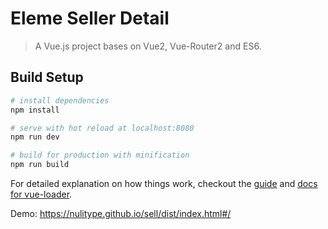 # Eleme Seller Detail

> A Vue.js project bases on Vue2, Vue-Router2 and ES6.

## Build Setup

``` bash
# install dependencies
npm install

# serve with hot reload at localhost:8080
npm run dev

# build for production with minification
npm run build
```

For detailed explanation on how things work, checkout the [guide](http://vuejs-templates.github.io/webpack/) and [docs for vue-loader](http://vuejs.github.io/vue-loader).

Demo: https://nulitype.github.io/sell/dist/index.html#/
